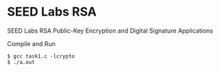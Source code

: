 # SEED Labs RSA

SEED Labs RSA Public-Key Encryption and Digital Signature Applications

Compile and Run
```
$ gcc task1.c -lcrypto
$ ./a.out
```
